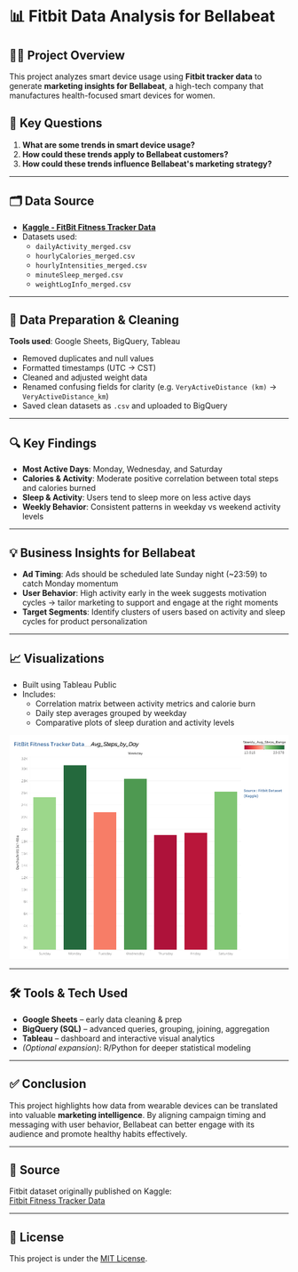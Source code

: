 # 📊 Fitbit Data Analysis for Bellabeat

## 👩‍💻 Project Overview
This project analyzes smart device usage using **Fitbit tracker data** to generate **marketing insights for Bellabeat**, a high-tech company that manufactures health-focused smart devices for women.

## 🧠 Key Questions
1. **What are some trends in smart device usage?**  
2. **How could these trends apply to Bellabeat customers?**  
3. **How could these trends influence Bellabeat's marketing strategy?**

---

## 🗂️ Data Source
- **[Kaggle - FitBit Fitness Tracker Data](https://www.kaggle.com/datasets/arashnic/fitbit)**
- Datasets used:
  - `dailyActivity_merged.csv`
  - `hourlyCalories_merged.csv`
  - `hourlyIntensities_merged.csv`
  - `minuteSleep_merged.csv`
  - `weightLogInfo_merged.csv`

---

## 🧹 Data Preparation & Cleaning
**Tools used**: Google Sheets, BigQuery, Tableau

- Removed duplicates and null values
- Formatted timestamps (UTC → CST)
- Cleaned and adjusted weight data
- Renamed confusing fields for clarity (e.g. `VeryActiveDistance (km)` → `VeryActiveDistance_km`)
- Saved clean datasets as `.csv` and uploaded to BigQuery

---

## 🔍 Key Findings

- **Most Active Days**: Monday, Wednesday, and Saturday
- **Calories & Activity**: Moderate positive correlation between total steps and calories burned
- **Sleep & Activity**: Users tend to sleep more on less active days
- **Weekly Behavior**: Consistent patterns in weekday vs weekend activity levels

---

## 💡 Business Insights for Bellabeat

- **Ad Timing**: Ads should be scheduled late Sunday night (~23:59) to catch Monday momentum
- **User Behavior**: High activity early in the week suggests motivation cycles → tailor marketing to support and engage at the right moments
- **Target Segments**: Identify clusters of users based on activity and sleep cycles for product personalization

---

## 📈 Visualizations

- Built using Tableau Public
- Includes:
  - Correlation matrix between activity metrics and calorie burn
  - Daily step averages grouped by weekday
  - Comparative plots of sleep duration and activity levels


![Dashboard 1](https://github.com/Angel1-coder/fitbit-bellabeat-analysis/blob/main/Dashboard%201.png)


---

## 🛠️ Tools & Tech Used

- **Google Sheets** – early data cleaning & prep
- **BigQuery (SQL)** – advanced queries, grouping, joining, aggregation
- **Tableau** – dashboard and interactive visual analytics
- *(Optional expansion)*: R/Python for deeper statistical modeling

---

## ✅ Conclusion

This project highlights how data from wearable devices can be translated into valuable **marketing intelligence**. By aligning campaign timing and messaging with user behavior, Bellabeat can better engage with its audience and promote healthy habits effectively.

---

## 📌 Source
Fitbit dataset originally published on Kaggle:  
[Fitbit Fitness Tracker Data](https://www.kaggle.com/datasets/arashnic/fitbit)

---

## 📜 License
This project is under the [MIT License](LICENSE).
